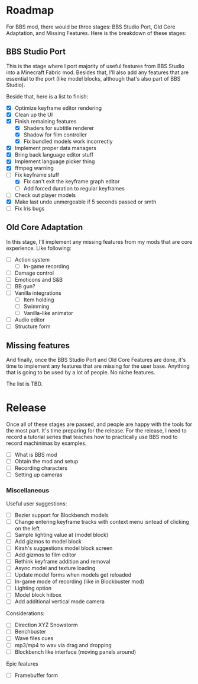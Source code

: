 # Roadmap

For BBS mod, there would be three stages: BBS Studio Port, Old Core Adaptation, 
and Missing Features. Here is the breakdown of these stages:

## BBS Studio Port

This is the stage where I port majority of useful features from BBS Studio into a 
Minecraft Fabric mod. Besides that, I'll also add any features that are essential to 
the port (like model blocks, although that's also part of BBS Studio).

Beside that, here is a list to finish:

- [x] Optimize keyframe editor rendering
- [x] Clean up the UI
- [x] Finish remaining features
  - [x] Shaders for subtitle renderer
  - [x] Shadow for film controller
  - [x] Fix bundled models work incorrectly
- [x] Implement proper data managers
- [x] Bring back language editor stuff
- [x] Implement language picker thing
- [x] ffmpeg warning
- [ ] Fix keyframe stuff
  - [x] Fix can't exit the keyframe graph editor
  - [ ] Add forced duration to regular keyframes
- [ ] Check out player models
- [x] Make last undo unmergeable if 5 seconds passed or smth
- [ ] Fix Iris bugs

## Old Core Adaptation

In this stage, I'll implement any missing features from my mods that are core 
experience. Like following:

- [ ] Action system
  - [ ] In-game recording
- [ ] Damage control
- [ ] Emoticons and S&B
- [ ] BB gun?
- [ ] Vanilla integrations
  - [ ] Item holding
  - [ ] Swimming
  - [ ] Vanilla-like animator
- [ ] Audio editor
- [ ] Structure form

## Missing features

And finally, once the BBS Studio Port and Old Core Features are done, it's time to 
implement any features that are missing for the user base. Anything that is going to 
be used by a lot of people. No niche features.

The list is TBD.

# Release

Once all of these stages are passed, and people are happy with the tools for the most 
part. It's time preparing for the release. For the release, I need to record a tutorial 
series that teaches how to practically use BBS mod to record machinimas by examples.

- [ ] What is BBS mod
- [ ] Obtain the mod and setup
- [ ] Recording characters
- [ ] Setting up cameras

### Miscellaneous

Useful user suggestions:

- [ ] Bezier support for Blockbench models
- [ ] Change entering keyframe tracks with context menu isntead of clicking on the left
- [ ] Sample lighting value at (model block)
- [ ] Add gizmos to model block
- [ ] Kirah's suggestions model block screen
- [ ] Add gizmos to film editor
- [ ] Rethink keyframe addition and removal
- [ ] Async model and texture loading
- [ ] Update model forms when models get reloaded
- [ ] In-game mode of recording (like in Blockbuster mod)
- [ ] Lighting option
- [ ] Model block hitbox
- [ ] Add additional vertical mode camera

Considerations:

- [ ] Direction XYZ Snowstorm
- [ ] Benchbuster
- [ ] Wave files cues
- [ ] mp3/mp4 to wav via drag and dropping
- [ ] Blockbench like interface (moving panels around)

Epic features

- [ ] Framebuffer form 